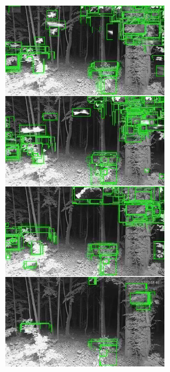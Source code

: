 ![20200613-222848-225853](in/20200613/20200613-222848-225853_0_.jpg)
![20200613-225858-232903](in/20200613/20200613-225858-232903_0_.jpg)
![20200613-232908-235913](in/20200613/20200613-232908-235913_0_.jpg)
![20200613-235918-000003](in/20200613/20200613-235918-000003_0_.jpg)
